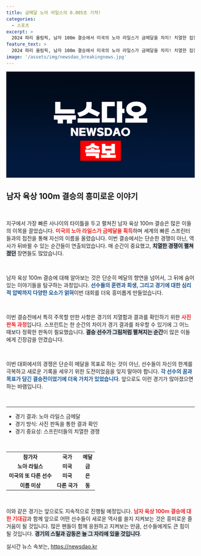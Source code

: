 ```yaml
---
title: 금메달 노아 라일스의 0.005초 기적!
categories:
  - 스포츠
excerpt: >
  2024 파리 올림픽, 남자 100m 결승에서 미국의 노아 라일스가 금메달을 차지! 치열한 접전 속 최고의 순간을 놓치지 마세요!
feature_text: >
  2024 파리 올림픽, 남자 100m 결승에서 미국의 노아 라일스가 금메달을 차지! 치열한 접전 속 최고의 순간을 놓치지 마세요!
image: '/assets/img/newsdao_breakingnews.jpg'
---
```


<p><img src="/assets/img/newsdao_breakingnews.jpg" alt="pcversion 속보" /></p>

<h2 data-ke-size="size26">남자 육상 100m 결승의 흥미로운 이야기</h2>

<p data-ke-size="size16">&nbsp;</p>

<p>지구에서 가장 빠른 사나이의 타이틀을 두고 펼쳐진 남자 육상 100m 결승은 많은 이들의 이목을 끌었습니다. <b><span style="color: #ee2323;">미국의 노아 라일스가 금메달을 획득</span></b>하며 세계의 빠른 스프린터들과의 접전을 통해 자신의 이름을 올렸습니다. 이번 결승에서는 단순한 경쟁이 아닌, 역사가 뒤바뀔 수 있는 순간들이 연출되었습니다. 매 순간이 중요했고, <b><span style="background-color: #21538527;">치열한 경쟁이 펼쳐졌던</span></b> 장면들도 많았습니다.</p>

<p data-ke-size="size16">&nbsp;</p>

<p>남자 육상 100m 결승에 대해 알아보는 것은 단순히 메달의 향연을 넘어서, 그 뒤에 숨어 있는 이야기들을 탐구하는 과정입니다. <b><span style="color: #1a5490;">선수들의 훈련과 희생, 그리고 경기에 대한 심리적 압박까지 다양한 요소가 얽혀</span></b>이번 대회를 더욱 흥미롭게 만들었습니다. </p>

<p data-ke-size="size16">&nbsp;</p>

<p>이번 결승전에서 특히 주목할 만한 사항은 경기의 치열함과 결과를 확인하기 위한 <b><span style="color: #ee2323;">사진 판독 과정</span></b>입니다. 스프린트는 한 순간의 차이가 경기 결과를 좌우할 수 있기에 그 어느 때보다 정확한 판독이 필요했습니다. <b><span style="background-color: #21538527;">결승 선수가 그림처럼 펼쳐지는 순간</span></b>이 많은 이들에게 긴장감을 안겼습니다.</p>

<p data-ke-size="size16">&nbsp;</p>

<p>이번 대회에서의 경쟁은 단순히 메달을 목표로 하는 것이 아닌, 선수들이 자신의 한계를 극복하고 새로운 기록을 세우기 위한 도전이었음을 잊지 말아야 합니다. <b><span style="color: #1a5490;">각 선수의 꿈과 목표가 담긴 결승전이었기에 더욱 가치가 있었습니다</span></b>. 앞으로도 이런 경기가 많아졌으면 하는 바램입니다.</p>

<p data-ke-size="size16">&nbsp;</p>

<hr>

<ul>
<li>경기 결과: 노아 라일스 금메달</li>
<li>경기 방식: 사진 판독을 통한 결과 확인</li>
<li>경기 중요성: 스프린터들의 치열한 경쟁</li>
</ul>

<p data-ke-size="size16">&nbsp;</p>

<table style="width: 100%; border-collapse: collapse;">
  <tbody>
    <tr>
      <td style="text-align: center; height: 17px;"><b>참가자</b></td>
      <td style="text-align: center; height: 17px;"><b>국가</b></td>
      <td style="text-align: center; height: 17px;"><b>메달</b></td>
    </tr>
    <tr>
      <td style="text-align: center; height: 17px;"><b>노아 라일스</b></td>
      <td style="text-align: center; height: 17px;"><b>미국</b></td>
      <td style="text-align: center; height: 17px;"><b>금</b></td>
    </tr>
    <tr>
      <td style="text-align: center; height: 17px;"><b>미국의 또 다른 선수</b></td>
      <td style="text-align: center; height: 17px;"><b>미국</b></td>
      <td style="text-align: center; height: 17px;"><b>은</b></td>
    </tr>
    <tr>
      <td style="text-align: center; height: 17px;"><b>이름 미상</b></td>
      <td style="text-align: center; height: 17px;"><b>다른 국가</b></td>
      <td style="text-align: center; height: 17px;"><b>동</b></td>
    </tr>
  </tbody>
</table>

<p data-ke-size="size16">&nbsp;</p>

<p>이와 같은 경기는 앞으로도 지속적으로 진행될 예정입니다. <b><span style="color: #ee2323;">남자 육상 100m 결승에 대한 기대감</span></b>과 함께 앞으로 어떤 선수들이 새로운 역사를 쓸지 지켜보는 것은 흥미로운 즐거움이 될 것입니다. 많은 팬들이 함께 응원하고 지켜보는 만큼, 선수들에게도 큰 힘이 될 것입니다. <b><span style="background-color: #21538527;">경기의 스릴과 감동은 늘 그 자리에 있을 것입니다</span></b>.</p>
실시간 뉴스 속보는, <a href="https://newsdao.kr" rel="dofollow">https://newsdao.kr</a>


